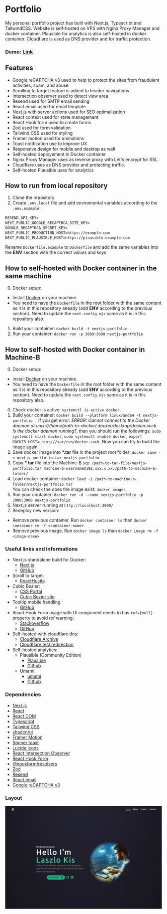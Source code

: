 # **Portfolio**

My personal portfolio project has built with Next.js, Typescript and TailwindCSS. Website is self-hosted on VPS with Nginx Proxy Manager and docker container. Plausible for analytics is also self-hosted in docker container. Cloudflare is used as DNS provider and for traffic protection.

### Demo: [Link](https://laszlokis.site)

## Features

- Google reCAPTCHA v3 used to help to protect the sites from fraudulent activities, spam, and abuse
- Scrolling to target feature is added to header navigations
- Intersection observer used to detect view area
- Resend used for SMTP email sending
- React email used for email template
- Next.js with server actions used for SEO optimalization
- React context used for state management
- React Hook form used to create forms
- Zod used for form validation
- Tailwind CSS used for styling
- Framer motion used for animations
- Toast notification use to improve UX
- Responsive design for mobile and desktop as well
- Self-hosted deployement in Docker container
- Nginx Proxy Manager uses as reverse proxy with Let's encrypt for SSL.
- Cloudflare uses as DNS provider and protecting traffic.
- Self-hosted Plausible uses for analytics

## How to run from local repository

1. Clone the repository
2. Create `.env.local` file and add enviromental variables according to the `.env.example`:

```
RESEND_API_KEY=
NEXT_PUBLIC_GOOGLE_RECAPTHCA_SITE_KEY=
GOOGLE_RECAPTHCA_SECRET_KEY=
NEXT_PUBLIC_PRODUCTION_HOST=https://example.com
NEXT_PUBLIC_PLAUSIBLE_HOST=https://plausible.example.com
```

Rename `Dockerfile.example` to `Dockerfile` and add the same variables into the **ENV** section with the correct _values_ and _keys_

## How to self-hosted with Docker container in the same machine

0. Docker setup:

- Install [Docker](https://docs.docker.com/get-started/get-docker/) on your machine.
- You need to have the `Dockerfile` in the root folder with the same content as it is in this repository already (add **ENV** according to the previous section). Need to update the `next.config.mjs` same as it is in this repository also.

1. Build your container: `docker build -t nextjs-portfolio .`
2. Run your container: `docker run -p 3000:3000 nextjs-portfolio`

## How to self-hosted with Docker container in Machine-B

0. Docker setup:

- Install [Docker](https://docs.docker.com/get-started/get-docker/) on your machine.
- You need to have the `Dockerfile` in the root folder with the same content as it is in this repository already (add **ENV** according to the previous section). Need to update the `next.config.mjs` same as it is in this repository also.

0. Check docker is active: `systemctl is-active docker`.
1. Build your container: `docker build --platform linux/amd64 -t nextjs-portfolio .` If you get error: _ERROR: Cannot connect to the Docker daemon at unix:///home/path-to-docker/.docker/desktop/docker.sock. Is the docker daemon running?_, than you should run the followings: `sudo systemctl start docker`, `sudo systemctl enable docker`, `export DOCKER_HOST=unix:///var/run/docker.sock`. Now you can try to build the image again.
2. Save docker image into **\*.tar** file in the project root folder: `docker save -o nextjs-portfolio.tar nextjs-portfolio`
3. Copy **\*.tar** file into the Machine-B `scp /path-to-tar-file/nextjs-portfolio.tar machine-b-username@192.xxx.x.xx:/path-to-machine-b-folder/`
4. Load docker container: `docker load -i /path-to-machine-b-folder/nextjs-portfolio.tar`<br/>
   You can check the does the image exist: `docker images`
5. Run your container: `docker run -d --name nextjs-portfolio -p 3000:3000 nextjs-portfolio`<br/>
6. Next.js server running at `http://localhost:3000/`
7. Redeploy new version:<br/>

- Remove previous container. Run `docker container ls` than `docker container rm -f <container-name>`
- Remove previous image. Run `docker image ls` than `docker image rm -f <image-name>`

### Useful links and informations

- Next.js standalone build for Docker:
  - [Next.js](https://nextjs.org/docs/app/api-reference/next-config-js/output#automatically-copying-traced-files)
  - [GitHub](https://github.com/vercel/next.js/tree/canary/examples/with-docker)
- Scroll to target:
  - [ReactHustle](https://reacthustle.com/blog/nextjs-scroll-to-element)
- Cubic Bezier:
  - [CSS Portal](https://www.cssportal.com/css-cubic-bezier-generator/)
  - [Cubic Bezier site](https://cubic-bezier.com/)
- Tooltip mobile handling:
  - [GitHub](https://github.com/shadcn-ui/ui/issues/86)
- React Hook Form usage with UI component needs to has `ref={null}` property to avoid ref warning:
  - [Stackoverflow](https://stackoverflow.com/questions/67877887/react-hook-form-v7-function-components-cannot-be-given-refs-attempts-to-access)
  - [GitHub](https://github.com/react-hook-form/react-hook-form/issues/3411)
- Self-hosted with cloudflare dns:
  - [Cloudflare Archive](https://community.cloudflare.com/tdeprecated-redirect-www-example-com-to-example-com/78347)
  - [Cloudflare test redirection](https://community.cloudflare.com/t/redirect-to-non-www/596929)
- Self-hosted analytics:
  - Plausible (Community Edition)
    - [Plausible](https://plausible.io/)
    - [Github](https://github.com/plausible/community-edition/)
  - Umami
    - [umami](https://umami.is/)
    - [Github](https://github.com/umami-software/umami)

### Dependencies

- [Next.js](https://nextjs.org/)
- [React](https://react.dev/)
- [React DOM](https://www.npmjs.com/package/react-dom)
- [Typescript](https://www.typescriptlang.org/)
- [Tailwind CSS](https://tailwindcss.com/)
- [shadcn/ui](https://ui.shadcn.com/)
- [Framer Motion](https://www.framer.com/)
- [Sonner toast](https://sonner.emilkowal.ski/)
- [Lucide icons](https://lucide.dev/)
- [React Intersection Observer](https://www.npmjs.com/package/react-intersection-observer)
- [React Hook Form](https://react-hook-form.com/)
- [@hookform/resolvers](https://www.npmjs.com/package/@hookform/resolvers)
- [Zod](https://zod.dev/)
- [Resend](https://resend.com/)
- [React email](https://react.email/)
- [Google reCAPTCHA v3](https://www.google.com/recaptcha/about/)

### Layout

![layout picture](https://github.com/ev0clu/portfolio/blob/main/public/og.jpg?raw=true)<br>
